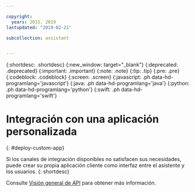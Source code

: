 ```yaml
---

copyright:
  years: 2015, 2019
lastupdated: "2019-02-21"

subcollection: assistant


---
```


{:shortdesc: .shortdesc}
{:new_window: target="_blank"}
{:deprecated: .deprecated}
{:important: .important}
{:note: .note}
{:tip: .tip}
{:pre: .pre}
{:codeblock: .codeblock}
{:screen: .screen}
{:javascript: .ph data-hd-programlang='javascript'}
{:java: .ph data-hd-programlang='java'}
{:python: .ph data-hd-programlang='python'}
{:swift: .ph data-hd-programlang='swift'}

# Integración con una aplicación personalizada
{: #deploy-custom-app}

Si los canales de integración disponibles no satisfacen sus necesidades, puede crear su propia aplicación cliente como interfaz entre el asistente y los usuarios.
{: shortdesc}

Consulte [Visión general de API](/docs/services/assistant?topic=assistant-api-overview) para obtener más información.
